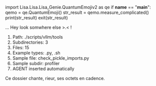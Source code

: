 
import Lisa.Lisa.Lisa_Genie.QuantumEmojiv2 as qe
if __name__ == "__main__":
  qemo = qe.QuantumEmoji()
  str_result = qemo.measure_complicated()
  print(str_result)
  exit(str_result)

... Hey look somwhere else >.< !

1. Path: ./scripts/vllm/tools
2. Subdirectories: 3
3. Files: 15
4. Example types: .py, .sh
5. Sample file: check_pickle_imports.py
6. Sample subdir: profiler
7. AGENT inserted automatically

Ce dossier chante, rieur, ses octets en cadence.
